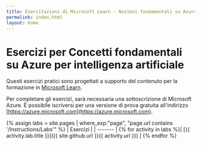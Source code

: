 ```yaml
---
title: Esercitazioni di Microsoft Learn - Nozioni fondamentali su Azure per intelligenza artificiale
permalink: index.html
layout: home
---
```


# Esercizi per Concetti fondamentali su Azure per intelligenza artificiale

Questi esercizi pratici sono progettati a supporto del contenuto per la formazione in [Microsoft Learn](https://docs.microsoft.com/training/).

Per completare gli esercizi, sarà necessaria una sottoscrizione di Microsoft Azure. È possibile iscriversi per una versione di prova gratuita all'indirizzo [https://azure.microsoft.com](https://azure.microsoft.com).

{% assign labs = site.pages | where_exp:"page", "page.url contains '/Instructions/Labs'" %}
| Esercizi |
| ------- | 
{% for activity in labs  %}| [{{ activity.lab.title }}]({{ site.github.url }}{{ activity.url }}) |
{% endfor %}